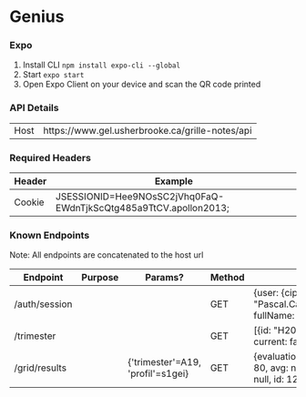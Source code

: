 # Genius
### Expo
1. Install CLI `npm install expo-cli --global` 
2. Start `expo start`
3. Open Expo Client on your device and scan the QR code printed

### API Details
<table>
	<tbody>
		<tr>
			<td>Host</td>
			<td>https://www.gel.usherbrooke.ca/grille-notes/api</td>
		</tr>
	</tbody>
</table>

### Required Headers
<table>
	<thead>
		<tr>
			<th>Header</th>
			<th>Example</th>
		</tr>
	</thead>
	<tbody>
		<tr>
			<td>Cookie</td>
			<td>JSESSIONID=Hee9NOsSC2jVhq0FaQ-EWdnTjkScQtg485a9TtCV.apollon2013;</td>
		</tr>	
	</tbody>
</table>

### Known Endpoints
Note: All endpoints are concatenated to the host url

<table>
   <thead>
      <tr>
         <th>Endpoint</th>
         <th>Purpose</th>
         <th>Params?</th>
         <th>Method</th>
         <th>Response</th>
      </tr>
   </thead>
   <tbody>
    <tr>
         <td>/auth/session</td>
         <td></td>
         <td></td>
         <td>GET</td>
         <td>{user: {cip: "canp2403", email: "Pascal.Canuel@USherbrooke.ca", fullName: "Pascal Canuel"},…}</td>
      </tr>
      <tr>
         <td>/trimester</td>
         <td></td>
         <td></td>
         <td>GET</td>
         <td>[{id: "H20", label: "Hiver 2020", current: false,…},…]</td>
      </tr>
      <tr>
         <td>/grid/results</td>
         <td></td>
         <td>{'trimester'=A19, 'profil'=s1gei}</td>
         <td>GET</td>
         <td>{evaluations: [{score: 79.2, total: 80, avg: null, stddev: null, median: null, id: 12401,…},…],…}</td>
      </tr>
   </tbody>
</table>
